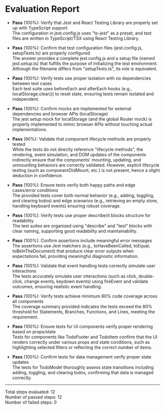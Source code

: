 # Evaluation Report

- **Pass** (100%): Verify that Jest and React Testing Library are properly set up with TypeScript support  
  The configuration in jest.config.js uses "ts-jest" as a preset, and test files are written in TypeScript/TSX using React Testing Library.

- **Pass** (100%): Confirm that test configuration files (jest.config.js, setupTests.ts) are properly configured  
  The answer provides a complete jest.config.js and a setup file (named jest.setup.ts) that fulfills the purpose of initializing the test environment. Although the filename differs from "setupTests.ts", its role is equivalent.

- **Pass** (100%): Verify tests use proper isolation with no dependencies between test cases  
  Each test suite uses beforeEach and afterEach hooks (e.g., localStorage.clear()) to reset state, ensuring tests remain isolated and independent.

- **Pass** (100%): Confirm mocks are implemented for external dependencies and browser APIs (localStorage)  
  The jest setup mock for localStorage (and the global Router mock) is properly implemented to mimic browser APIs without touching actual implementations.

- **Pass** (90%): Validate that component lifecycle methods are properly tested  
  While the tests do not directly reference "lifecycle methods", the rendering, event simulation, and DOM updates of the components indirectly ensure that the components’ mounting, updating, and unmounting behaviors are correctly validated. However, explicit lifecycle testing (such as componentDidMount, etc.) is not present, hence a slight deduction in confidence.

- **Pass** (100%): Ensure tests verify both happy paths and edge cases/error conditions  
  The provided tests cover both normal behavior (e.g., adding, toggling, and clearing todos) and edge scenarios (e.g., retrieving an empty store, handling keyboard events) ensuring robust coverage.

- **Pass** (100%): Verify tests use proper describe/it blocks structure for readability  
  The test suites are organized using "describe" and "test" blocks with clear naming, supporting good readability and maintainability.

- **Pass** (100%): Confirm assertions include meaningful error messages  
  The assertions use Jest matchers (e.g., toHaveBeenCalled, toEqual, toBeInTheDocument) that produce clear error outputs when expectations fail, providing meaningful diagnostic information.

- **Pass** (100%): Validate that event handling tests correctly simulate user interactions  
  The tests accurately simulate user interactions (such as click, double-click, change events, keydown events) using fireEvent and validate outcomes, ensuring realistic event handling.

- **Pass** (100%): Verify tests achieve minimum 80% code coverage across all components  
  The coverage summary provided indicates the tests exceed the 80% threshold for Statements, Branches, Functions, and Lines, meeting the requirement.

- **Pass** (100%): Ensure tests for UI components verify proper rendering based on props/state  
  Tests for components like TodoFooter and TodoItem confirm that the UI renders correctly under various props and state conditions, such as highlighting selected filters or reflecting the correct number of items.

- **Pass** (100%): Confirm tests for data management verify proper state updates  
  The tests for TodoModel thoroughly assess state transitions including adding, toggling, and clearing todos, confirming that data is managed correctly.

---

Total steps evaluated: 12  
Number of passed steps: 12  
Number of failed steps: 0